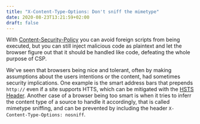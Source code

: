 ```yaml
---
title: "X-Content-Type-Options: Don't sniff the mimetype"
date: 2020-08-23T13:21:59+02:00
draft: false
---
```

With [Content-Security-Policy](/posts/content-security-policy/) you can avoid foreign scripts from being executed, but you can still inject malicious code as plaintext and let the browser figure out that it should be handled like code, defeating the whole purpose of CSP.

We've seen that browsers being nice and tolerant, often by making assumptions about the users intentions or the content, had sometimes security implications. One example is the smart address bars that prepends  `http://`  even if a site supports HTTS, which can be mitigated with the [HSTS Header](/posts/strict-transport-security/). Another case of a browser being too smart is when it tries to inferr the content type of a source to handle it accordingly, that is called mimetype sniffing, and can be prevented by including the header `X-Content-Type-Options: nosniff`.